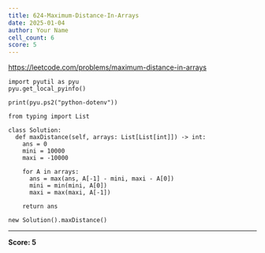 ```yaml
---
title: 624-Maximum-Distance-In-Arrays
date: 2025-01-04
author: Your Name
cell_count: 6
score: 5
---
```


https://leetcode.com/problems/maximum-distance-in-arrays


```
import pyutil as pyu
pyu.get_local_pyinfo()
```


```
print(pyu.ps2("python-dotenv"))
```


```
from typing import List
```


```
class Solution:
  def maxDistance(self, arrays: List[List[int]]) -> int:
    ans = 0
    mini = 10000
    maxi = -10000

    for A in arrays:
      ans = max(ans, A[-1] - mini, maxi - A[0])
      mini = min(mini, A[0])
      maxi = max(maxi, A[-1])

    return ans
```


```
new Solution().maxDistance()
```


---
**Score: 5**